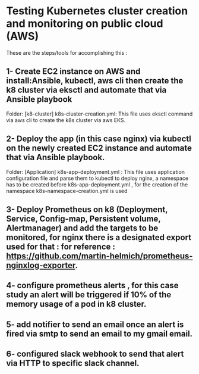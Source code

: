 # Testing Kubernetes cluster creation and monitoring on public cloud (AWS)
These are the steps/tools for accomplishing this :
## 1- Create EC2 instance on AWS and install:Ansible, kubectl, aws cli then create the k8 cluster via eksctl and automate that via Ansible playbook
 Folder: [k8-cluster]  k8s-cluster-creation.yml: This file uses eksctl command via aws cli to create the k8s cluster via aws EKS. 
## 2- Deploy the app (in this case nginx) via kubectl on the newly created EC2 instance and automate that via Ansible playbook.
 Folder: [Application] k8s-app-deployment.yml : This file uses application configuration file and parse them to kubectl to deploy nginx, a namespace has to be created before k8s-app-deployment.yml , for the creation of the namespace k8s-namespace-creation.yml is used

## 3- Deploy Prometheus on k8 (Deployment, Service, Config-map, Persistent volume, Alertmanager) and add the targets to be monitored, for nginx there is a designated export used for that : for reference : https://github.com/martin-helmich/prometheus-nginxlog-exporter.
## 4- configure prometheus alerts , for this case study an alert will be triggered if 10% of the memory usage of a pod in k8 cluster.
## 5- add notifier to send an email once an alert is fired via smtp to send an email to my gmail email.
## 6- configured slack webhook to send that alert via HTTP to specific slack channel.
  




